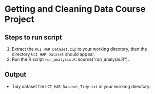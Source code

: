 # Getting and Cleaning Data Course Project

Steps to run script
-------------------------------
1. Extract the `UCI HAR Dataset.zip` to your working directory, then the directory `UCI HAR Dataset` should appear.
2. Run the R script `run_analysis.R`: source("run_analysis.R").


Output
----------------
* Tidy dataset file `UCI_HAR_Dataset_Tidy.txt` in your working directory.

